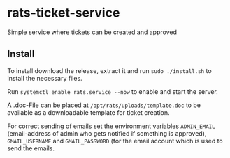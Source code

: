 # rats-ticket-service
Simple service where tickets can be created and approved

## Install
To install download the release, extract it and run `sudo ./install.sh` to install the necessary
files.

Run `systemctl enable rats.service --now` to enable and start the server.

A .doc-File can be placed at `/opt/rats/uploads/template.doc` to be available as a downloadable
template for ticket creation.

For correct sending of emails set the environment variables `ADMIN_EMAIL` (email-address of admin
who gets notified if something is approved), `GMAIL_USERNAME` and `GMAIL_PASSWORD` (for the email
account which is used to send the emails.
